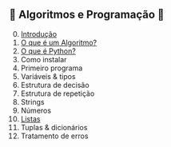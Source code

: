 ## :construction: Algoritmos e Programação :construction:

0. [Introdução](https://github.com/gecdfoz/GECD/blob/master/Nivelamento%20e%20Integra%C3%A7%C3%A3o/Algoritmo%20e%20Programa%C3%A7%C3%A3o/intro.md)
1. [O que é um Algoritmo?](https://github.com/gecdfoz/GECD/blob/master/Nivelamento%20e%20Integra%C3%A7%C3%A3o/Algoritmo%20e%20Programa%C3%A7%C3%A3o/algoritmo.md)
2. [O que é Python?](https://github.com/gecdfoz/GECD/blob/master/Nivelamento%20e%20Integra%C3%A7%C3%A3o/Algoritmo%20e%20Programa%C3%A7%C3%A3o/python.md)
3. Como instalar
4. Primeiro programa
5. Variáveis & tipos
6. Estrutura de decisão
7. Estrutura de repetição
8. Strings
9. Números
10. [Listas](https://github.com/gecdfoz/GECD/blob/master/Nivelamento%20e%20Integra%C3%A7%C3%A3o/Algoritmo%20e%20Programa%C3%A7%C3%A3o/listas.md)
11. Tuplas & dicionários
12. Tratamento de erros
